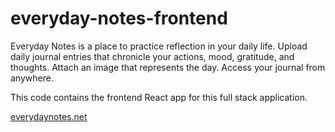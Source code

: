 # everyday-notes-frontend
Everyday Notes is a place to practice reflection in your daily life.
Upload daily journal entries that chronicle your actions, mood, gratitude, and thoughts. Attach an image that represents the day. Access your journal from anywhere.

This code contains the frontend React app for this full stack application.

<a href="https://everydaynotes.net">everydaynotes.net</a>

